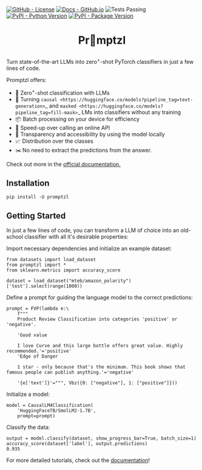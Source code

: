 <!--- BADGES: START --->
[![GitHub - License](https://img.shields.io/badge/License-Apache-yellow.svg)][#github-license]
[![Docs - GitHub.io](https://img.shields.io/static/v1?logo=github&style=flat&color=pink&label=docs&message=promptzl)][#docs-package]
![Tests Passing](https://github.com/lazerlambda/promptzl/actions/workflows/python-package.yml/badge.svg)
[![PyPI - Python Version](https://img.shields.io/pypi/pyversions/promptzl?logo=pypi&style=flat)][#pypi-package]
[![PyPI - Package Version](https://img.shields.io/pypi/v/promptzl?logo=pypi&style=flat)][#pypi-package]

[#github-license]: https://github.com/LazerLambda/Promptzl/blob/main/LICENSE.md
[#docs-package]: https://promptzl.readthedocs.io/en/latest/
[#pypi-package]: https://pypi.org/project/promptzl/
<!--- BADGES: END --->


<!-- TODO -->
# <p style="text-align: center;">Pr🥨mptzl</p>

Turn state-of-the-art LLMs into zero<sup>+</sup>-shot PyTorch classifiers in just a few lines of code.

Promptzl offers:
   - 🤖 Zero<sup>+</sup>-shot classification with LLMs
   - 🤗 Turning `causal <https://huggingface.co/models?pipeline_tag=text-generation>`_ and `masked <https://huggingface.co/models?pipeline_tag=fill-mask>`_ LMs into classifiers without any training
   - 📦 Batch processing on your device for efficiency
   - 🚀 Speed-up over calling an online API
   - 🔎 Transparency and accessibility by using the model locally
   - 📈 Distribution over the classes
   - ✂️ No need to extract the predictions from the answer.

Check out more in the [official documentation.](https://promptzl.readthedocs.io/en/latest/)

## Installation


`pip install -U promptzl`

## Getting Started

In just a few lines of code, you can transform a LLM of choice into an old-school classifier with all it's desirable properties:

Import necessary dependencies and initialize an example dataset:
```{python}
from datasets import load_dataset
from promptzl import *
from sklearn.metrics import accuracy_score

dataset = load_dataset("mteb/amazon_polarity")['test'].select(range(1000))
```

Define a prompt for guiding the language model to the correct predictions:
```{python}
prompt = FVP(lambda e:\
    f"""
    Product Review Classification into categories 'positive' or 'negative'.

    'Good value
    
    I love Curve and this large bottle offers great value. Highly recommended.'='positive'
    'Edge of Danger
    
    1 star - only because that's the minimum. This book shows that famous people can publish anything.'='negative'

    '{e['text']}'=""", Vbz({0: ["negative"], 1: ["positive"]}))
```

Initialize a model:
```{python}
model = CausalLM4Classification(
    'HuggingFaceTB/SmolLM2-1.7B',
    prompt=prompt)
```

Classify the data:
```{prompt}
output = model.classify(dataset, show_progress_bar=True, batch_size=1)
accuracy_score(dataset['label'], output.predictions)
0.935
```

For more detailed tutorials, check out the [documentation](https://promptzl.readthedocs.io/en/latest/)!


